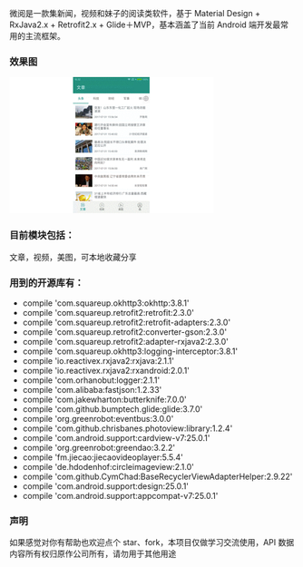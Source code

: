 微阅是一款集新闻，视频和妹子的阅读类软件，基于 Material Design + RxJava2.x + Retrofit2.x + Glide＋MVP，基本涵盖了当前 Android 端开发最常用的主流框架。

### 效果图
![整体效果图](https://github.com/DBxiaocao/Weiyue/blob/master/screenshot/hotGif.gif?raw=true)


### 目前模块包括：
文章，视频，美图，可本地收藏分享


### 用到的开源库有：
- compile 'com.squareup.okhttp3:okhttp:3.8.1'
- compile 'com.squareup.retrofit2:retrofit:2.3.0'
- compile 'com.squareup.retrofit2:retrofit-adapters:2.3.0'
- compile 'com.squareup.retrofit2:converter-gson:2.3.0'
- compile 'com.squareup.retrofit2:adapter-rxjava2:2.3.0'
- compile 'com.squareup.okhttp3:logging-interceptor:3.8.1'
- compile 'io.reactivex.rxjava2:rxjava:2.1.1'
- compile 'io.reactivex.rxjava2:rxandroid:2.0.1'
- compile 'com.orhanobut:logger:2.1.1'
- compile 'com.alibaba:fastjson:1.2.33'
- compile 'com.jakewharton:butterknife:7.0.0'
- compile 'com.github.bumptech.glide:glide:3.7.0'
- compile 'org.greenrobot:eventbus:3.0.0'
- compile 'com.github.chrisbanes.photoview:library:1.2.4'
- compile 'com.android.support:cardview-v7:25.0.1'
- compile 'org.greenrobot:greendao:3.2.2'
- compile 'fm.jiecao:jiecaovideoplayer:5.5.4'
- compile 'de.hdodenhof:circleimageview:2.1.0'
- compile 'com.github.CymChad:BaseRecyclerViewAdapterHelper:2.9.22'
- compile 'com.android.support:design:25.0.1'
- compile 'com.android.support:appcompat-v7:25.0.1'

### 声明
如果感觉对你有帮助也欢迎点个 star、fork，本项目仅做学习交流使用，API 数据内容所有权归原作公司所有，请勿用于其他用途
